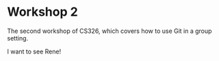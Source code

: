 # Workshop 2

The second workshop of CS326, which covers how to use Git in a group setting.

I want to see Rene!

